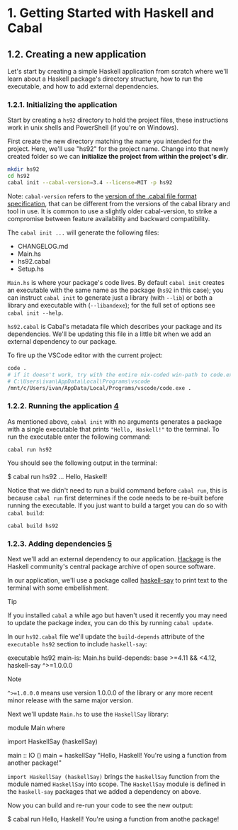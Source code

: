 # 1. Getting Started with Haskell and Cabal

## 1.2. Creating a new application

Let's start by creating a simple Haskell application from scratch where we'll learn about a Haskell package's directory structure, how to run the executable, and how to add external dependencies.

### 1.2.1. Initializing the application

Start by creating a `hs92` directory to hold the project files, these instructions work in unix shells and PowerShell (if you're on Windows).

First create the new directory matching the name you intended for the project. Here, we'll use "hs92" for the project name. Change into that newly created folder so we can **initialize the project from within the project's dir**.

```bash
mkdir hs92
cd hs92
cabal init --cabal-version=3.4 --license=MIT -p hs92
```

Note: `cabal-version` refers to the [version of the .cabal file format specification][3], that can be different from the versions of the cabal library and tool in use. It is common to use a slightly older cabal-version, to strike a compromise between feature availability and backward compatibility.

The `cabal init ...` will generate the following files:
- CHANGELOG.md
- Main.hs
- hs92.cabal
- Setup.hs

`Main.hs` is where your package's code lives. By default `cabal init` creates an executable with the same name as the package (`hs92` in this case); you can instruct `cabal init` to generate just a library (with `--lib`) or both a library and executable with (`--libandexe`); for the full set of options see `cabal init --help`.

`hs92.cabal` is Cabal's metadata file which describes your package and its dependencies. We'll be updating this file in a little bit when we add an external dependency to our package.

To fire up the VSCode editor with the current project:

```bash
code .
# if it doesn't work, try with the entire nix-coded win-path to code.exe
# C:\Users\ivan\AppData\Local\Programs\vscode
/mnt/c/Users/ivan/AppData/Local/Programs/vscode/code.exe .
```



### 1.2.2. Running the application [4]

As mentioned above, `cabal init` with no arguments generates a package with a single executable that prints `"Hello, Haskell!"` to the terminal. To run the executable enter the following command:

`cabal run hs92`

You should see the following output in the terminal:

$ cabal run hs92
...
Hello, Haskell!

Notice that we didn't need to run a build command before `cabal run`, this is because `cabal run` first determines if the code needs to be re-built before running the executable. If you just want to build a target you can do so with `cabal build`:

`cabal build hs92`

### 1.2.3. Adding dependencies [5]

Next we'll add an external dependency to our application. [Hackage][6] is the Haskell community's central package archive of open source software.

In our application, we'll use a package called [haskell-say][7] to print text to the terminal with some embellishment.

Tip

If you installed `cabal` a while ago but haven't used it recently you may need to update the package index, you can do this by running `cabal update`.

In our `hs92.cabal` file we'll update the `build-depends` attribute of the `executable hs92` section to include `haskell-say`:

executable hs92
 main-is: Main.hs
 build-depends:
        base \>=4.11 && <4.12,
        haskell-say ^>=1.0.0.0

Note

`^>=1.0.0.0` means use version 1.0.0.0 of the library or any more recent minor release with the same major version.

Next we'll update `Main.hs` to use the `HaskellSay` library:

module Main where

import HaskellSay (haskellSay)

main :: IO ()
main \=
  haskellSay "Hello, Haskell! You're using a function from another package!"

`import HaskellSay (haskellSay)` brings the `haskellSay` function from the module named `HaskellSay` into scope. The `HaskellSay` module is defined in the `haskell-say` packages that we added a dependency on above.

Now you can build and re-run your code to see the new output:

$ cabal run
Hello, Haskell! You're using a function from anothe package!


[1]: https://cabal.readthedocs.io/en/latest/getting-started.html#creating-a-new-application "Permalink to this headline"
[2]: https://cabal.readthedocs.io/en/latest/getting-started.html#initializing-the-application "Permalink to this headline"
[3]: https://cabal.readthedocs.io/en/latest/file-format-changelog.html
[4]: https://cabal.readthedocs.io/en/latest/getting-started.html#running-the-application "Permalink to this headline"
[5]: https://cabal.readthedocs.io/en/latest/getting-started.html#adding-dependencies "Permalink to this headline"
[6]: https://hackage.haskell.org/
[7]: https://hackage.haskell.org/package/haskell-say
